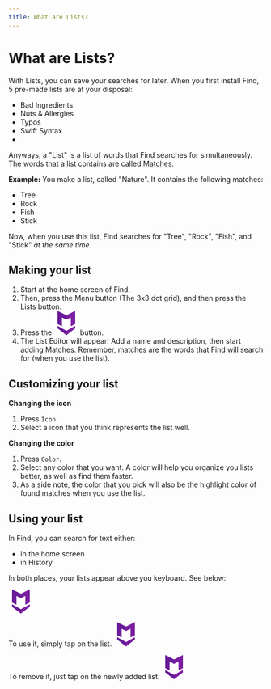 ```yaml
---
title: What are Lists?
---
```

 
# What are Lists?
With Lists, you can save your searches for later. When you first install Find, 5 pre-made lists are at your disposal:
- Bad Ingredients
- Nuts & Allergies
- Typos
- Swift Syntax
- 




Anyways, a "List" is a list of words that Find searches for simultaneously. The words that a list contains are called [Matches](https://zjohnzheng.github.io/FindHelp/Lists-WhatIsAMatch.html).

__Example:__ You make a list, called "Nature". It contains the following matches:

- Tree
- Rock
- Fish
- Stick

Now, when you use this list, Find searches for "Tree", "Rock", "Fish",  and "Stick" _at the same time_.

## Making your list
1. Start at the home screen of Find. 
2. Then, press the Menu button (The 3x3 dot grid), and then press the Lists button.
3. Press the ![logo] button.
4. The List Editor will appear! Add a name and description, then start adding Matches. Remember, matches are the words that Find will search for (when you use the list).

## Customizing your list
__Changing the icon__
1. Press `Icon`.
2. Select a icon that you think represents the list well.
&nbsp;

__Changing the color__

1. Press `Color`.
2. Select any color that you want. A color will help you organize you lists better, as well as find them faster.
3. As a side note, the color that you pick will also be the highlight color of found matches when you use the list.

## Using your list

In Find, you can search for text either:
- in the home screen
- in History

In both places, your lists appear above you keyboard. See below:

![logo]

To use it, simply tap on the list. 
![logo]

To remove it, just tap on the newly added list.
![logo]




[logo]: https://github.com/adam-p/markdown-here/raw/master/src/common/images/icon48.png 
